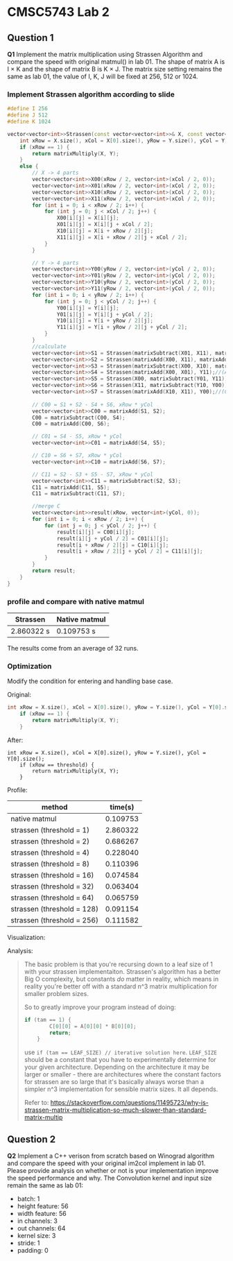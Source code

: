# CMSC5743 Lab 2

## Question 1

**Q1** Implement the matrix multiplication using Strassen Algorithm and compare the speed with original matmul() in lab 01. The shape of matrix A is I × K and the shape of matrix B is K × J. The matrix size setting remains the same as lab 01, the value of I, K, J will be fixed at 256, 512 or 1024. 

### Implement Strassen algorithm according to slide

```c++
#define I 256
#define J 512
#define K 1024

vector<vector<int>>Strassen(const vector<vector<int>>& X, const vector<vector<int>>& Y) {
	int xRow = X.size(), xCol = X[0].size(), yRow = Y.size(), yCol = Y[0].size();
	if (xRow == 1) {
		return matrixMultiply(X, Y);
	}
	else {
		// X -> 4 parts
		vector<vector<int>>X00(xRow / 2, vector<int>(xCol / 2, 0));
		vector<vector<int>>X01(xRow / 2, vector<int>(xCol / 2, 0));
		vector<vector<int>>X10(xRow / 2, vector<int>(xCol / 2, 0));
		vector<vector<int>>X11(xRow / 2, vector<int>(xCol / 2, 0));
		for (int i = 0; i < xRow / 2; i++) {
			for (int j = 0; j < xCol / 2; j++) {
				X00[i][j] = X[i][j];
				X01[i][j] = X[i][j + xCol / 2];
				X10[i][j] = X[i + xRow / 2][j];
				X11[i][j] = X[i + xRow / 2][j + xCol / 2];
			}
		}

		// Y -> 4 parts
		vector<vector<int>>Y00(yRow / 2, vector<int>(yCol / 2, 0));
		vector<vector<int>>Y01(yRow / 2, vector<int>(yCol / 2, 0));
		vector<vector<int>>Y10(yRow / 2, vector<int>(yCol / 2, 0));
		vector<vector<int>>Y11(yRow / 2, vector<int>(yCol / 2, 0));
		for (int i = 0; i < yRow / 2; i++) {
			for (int j = 0; j < yCol / 2; j++) {
				Y00[i][j] = Y[i][j];
				Y01[i][j] = Y[i][j + yCol / 2];
				Y10[i][j] = Y[i + yRow / 2][j];
				Y11[i][j] = Y[i + yRow / 2][j + yCol / 2];
			}
		}
		//calculate
		vector<vector<int>>S1 = Strassen(matrixSubtract(X01, X11), matrixAdd(Y10, Y11));//(B-D)(G+H)
        vector<vector<int>>S2 = Strassen(matrixAdd(X00, X11), matrixAdd(Y00, Y11));//(A+D)(E+H)
        vector<vector<int>>S3 = Strassen(matrixSubtract(X00, X10), matrixAdd(Y00, Y01));//(A-C)(E+F)
        vector<vector<int>>S4 = Strassen(matrixAdd(X00, X01), Y11);//(A+B)H
        vector<vector<int>>S5 = Strassen(X00, matrixSubtract(Y01, Y11));//A(F-H)
		vector<vector<int>>S6 = Strassen(X11, matrixSubtract(Y10, Y00));//D(G-E)
		vector<vector<int>>S7 = Strassen(matrixAdd(X10, X11), Y00);//(C+D)E
		
        // C00 = S1 + S2 - S4 + S6, xRow * yCol
		vector<vector<int>>C00 = matrixAdd(S1, S2);
		C00 = matrixSubtract(C00, S4);
		C00 = matrixAdd(C00, S6);

        // C01 = S4 - S5, xRow * yCol
		vector<vector<int>>C01 = matrixAdd(S4, S5);

        // C10 = S6 + S7, xRow * yCol
		vector<vector<int>>C10 = matrixAdd(S6, S7);

        // C11 = S2 - S3 + S5 - S7, xRow * yCol
		vector<vector<int>>C11 = matrixSubtract(S2, S3);
		C11 = matrixAdd(C11, S5);
		C11 = matrixSubtract(C11, S7);

		//merge C
		vector<vector<int>>result(xRow, vector<int>(yCol, 0));
		for (int i = 0; i < xRow / 2; i++) {
			for (int j = 0; j < yCol / 2; j++) {
				result[i][j] = C00[i][j];
				result[i][j + yCol / 2] = C01[i][j];
				result[i + xRow / 2][j] = C10[i][j];
				result[i + xRow / 2][j + yCol / 2] = C11[i][j];
			}
		}
		return result;
	}
}
```

### profile and compare with native matmul

| Strassen   | Native matmul |
| ---------- | ------------- |
| 2.860322 s | 0.109753 s    |

The results come from an average of 32 runs.

### Optimization

Modify the condition for entering and handling base case.

Original:

```c++
int xRow = X.size(), xCol = X[0].size(), yRow = Y.size(), yCol = Y[0].size();
	if (xRow == 1) {
		return matrixMultiply(X, Y);
	}
```

After:

```
int xRow = X.size(), xCol = X[0].size(), yRow = Y.size(), yCol = Y[0].size();
	if (xRow == threshold) {
		return matrixMultiply(X, Y);
	}
```

Profile:

| method                     | time(s)  |
| -------------------------- | -------- |
| native matmul              | 0.109753 |
| strassen (threshold = 1)   | 2.860322 |
| strassen (threshold = 2)   | 0.686267 |
| strassen (threshold = 4)   | 0.228040 |
| strassen (threshold = 8)   | 0.110396 |
| strassen (threshold = 16)  | 0.074584 |
| strassen (threshold = 32)  | 0.063404 |
| strassen (threshold = 64)  | 0.065759 |
| strassen (threshold = 128) | 0.091154 |
| strassen (threshold = 256) | 0.111582 |

Visualization:



Analysis:

> The basic problem is that you're recursing down to a leaf size of 1 with your strassen implementaiton. Strassen's algorithm has a better Big O complexity, but constants *do* matter in reality, which means in reality you're better off with a standard n^3 matrix multiplication for smaller problem sizes.
>
> So to greatly improve your program instead of doing:
>
> ```cpp
> if (tam == 1) {
>         C[0][0] = A[0][0] * B[0][0];
>         return;
>     }
> ```
>
> use `if (tam == LEAF_SIZE) // iterative solution here`. `LEAF_SIZE` should be a constant that you have to experimentally determine for your given architecture. Depending on the architecture it may be larger or smaller - there are architectures where the constant factors for strassen are so large that it's basically always worse than a simpler n^3 implementation for sensible matrix sizes. It all depends.
>
> Refer to: https://stackoverflow.com/questions/11495723/why-is-strassen-matrix-multiplication-so-much-slower-than-standard-matrix-multip

## Question 2

**Q2** Implement a C++ verison from scratch based on Winograd algorithm and compare the speed with your original im2col implement in lab 01. Please provide analysis on whether or not is your implementation improve the speed performance and why. The Convolution kernel and input size remain the same as lab 01:

- batch: 1 
- height feature: 56 
- width feature: 56 
- in channels: 3 
- out channels: 64 
- kernel size: 3 
- stride: 1 
- padding: 0



